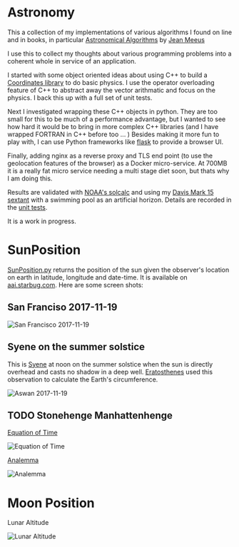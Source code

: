 # Astronomy

This a collection of my implementations of various algorithms I found
on line and in books, in particular
[Astronomical Algorithms](http://www.willbell.com/math/mc1.htm)
by [Jean Meeus](https://en.wikipedia.org/wiki/Jean_Meeus)

I use this to collect my thoughts about various programming problems into
a coherent whole in service of an application.

I started with some object oriented ideas about using C++ to
build a [Coordinates library](https://github.com/lrmcfarland/Coordinates)
to do basic physics.
I use the operator overloading feature of C++ to abstract away the vector
arithmatic and focus on the physics.
I back this up with a full set of unit tests.

Next I investigated wrapping these C++ objects in python.
They are too small for this to be much of a performance advantage,
but I wanted to see how hard it would be to bring in more complex C++ libraries
(and I have wrapped FORTRAN in C++ before too ... )
Besides making it more fun to play with, I can use Python frameworks like
[flask](https://en.wikipedia.org/wiki/Flask_(web_framework)) to provide a browser UI.

Finally, adding nginx as a reverse proxy and TLS end point (to use
the geolocation features of the browser) as a Docker micro-service.
At 700MB it is a really fat micro service needing a multi stage diet soon,
but thats why I am doing this.

Results are validated with [NOAA's
solcalc](http://www.esrl.noaa.gov/gmd/grad/solcalc/) and using my
[Davis Mark 15
sextant](http://www.landfallnavigation.com/-nd026.html?cmp=froogle&kw=-nd026&utm_source=-nd026&utm_medium=shopping%2Bengine&utm_campaign=froogle)
with a swimming pool as an artificial horizon.
Details are recorded in the [unit tests](https://github.com/lrmcfarland/Astronomy/blob/master/Bodies/test_SunPosition.py).

It is a work in progress.

# SunPosition

[SunPosition.py](https://github.com/lrmcfarland/Astronomy/blob/master/Bodies/SunPosition.py)
returns the position of the sun given the observer's location on earth
in latitude, longitude and date-time. It is available on [aai.starbug.com](https://aai.starbug.com).
Here are some screen shots:

## San Franciso 2017-11-19

![San Francisco 2017-11-19](https://github.com/lrmcfarland/Astronomy/blob/update-layout-v1/images/san-francisco-2017-11-19.png?raw=true)

## Syene on the summer solstice

This is [Syene](https://en.wikipedia.org/wiki/Aswan) at noon on the summer
solstice when the sun is directly overhead and casts no shadow in a deep well.
[Eratosthenes](https://en.wikipedia.org/wiki/Eratosthenes#Measurement_of_the_Earth.27s_circumference)
used this observation to calculate the Earth's circumference.

![Aswan 2017-11-19](https://github.com/lrmcfarland/Astronomy/blob/update-layout-v1/images/aswan-2017-06-21.png?raw=true)

## TODO Stonehenge Manhattenhenge

[Equation of Time](https://en.wikipedia.org/wiki/Equation_of_time)

![Equation of Time](https://github.com/lrmcfarland/Astronomy/blob/master/images/eot_2015.png?raw=true)


[Analemma](https://en.wikipedia.org/wiki/Analemma)

![Analemma](https://github.com/lrmcfarland/Astronomy/blob/master/images/analemma_45N.png?raw=true)




# Moon Position


Lunar Altitude

![Lunar Altitude](https://github.com/lrmcfarland/Astronomy/blob/master/images/lunar_altitude_20150429.png?raw=true)
